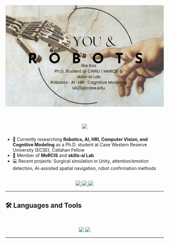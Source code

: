<img src="https://github.com/ilke-kas/ilke-kas/blob/main/You&Robots.png" alt="You & Robots">

<h1 align="center">
  <img src="https://readme-typing-svg.herokuapp.com/?font=Inter&size=40&center=true&vCenter=true&width=650&height=70&color=4493F8&duration=4000&lines=Hi+there!+👋;+I'm+Ilke+Kas!;+PhD+Student+in+Robotics+and+AI" />
</h1>

- 🔬 Currently researching **Robotics, AI, HRI, Computer Vision, and Cognitive Modeling** as a Ph.D. student at Case Western Reserve University (ECSE), Callahan Fellow  
- 🧠 Member of **MeRCIS** and **skills-ai Lab**
- 💻 Recent projects: Surgical simulation in Unity, attention/emotion detection, AI-assisted spatial navigation, robot confirmation methods

<br>

<div align="center">
  <a href="mailto:ilkeekas@gmail.com">
    <img src="https://img.shields.io/badge/Gmail-333333?style=for-the-badge&logo=gmail&logoColor=red" />
  </a>
  <a href="https://www.linkedin.com/in/ilkekas/" target="_blank">
    <img src="https://img.shields.io/badge/LinkedIn-0077B5?style=for-the-badge&logo=linkedin&logoColor=white" />
  </a>
  <a href="https://github.com/ilke-kas" target="_blank">
    <img src="https://img.shields.io/badge/GitHub-181717?style=for-the-badge&logo=github&logoColor=white" />
  </a>
</div>

<hr>

## 🛠️ Languages and Tools

<br>

<p align="center">
  <img src="https://skillicons.dev/icons?i=python,cpp,java,js,html,css,matlab,csharp" />
  <img src="https://skillicons.dev/icons?i=ros,unity,react,nodejs,django,git,azure,opencv" />
</p>

<hr>


